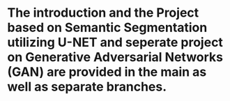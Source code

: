 # The introduction and the Project based on Semantic Segmentation utilizing U-NET and seperate project on Generative Adversarial Networks (GAN) are provided in the main as well as separate branches.
